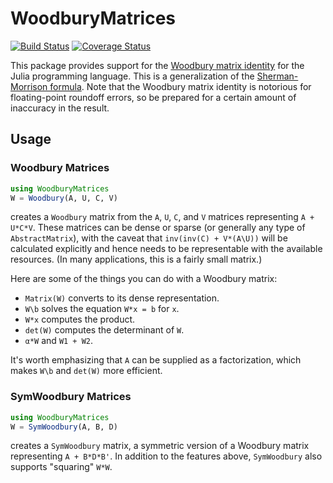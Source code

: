 # WoodburyMatrices

[![Build Status](https://github.com/JuliaLinearAlgebra/WoodburyMatrices.jl/workflows/CI/badge.svg)](https://github.com/JuliaLinearAlgebra/WoodburyMatrices.jl/actions?query=workflow%3ACI+branch%3Amaster)
[![Coverage Status](http://codecov.io/github/JuliaLinearAlgebra/WoodburyMatrices.jl/coverage.svg?branch=master)](http://codecov.io/github/JuliaLinearAlgebra/WoodburyMatrices.jl?branch=master)

This package provides support for the [Woodbury matrix identity](http://en.wikipedia.org/wiki/Woodbury_matrix_identity) for the Julia programming language.  This is a generalization of the [Sherman-Morrison formula](http://en.wikipedia.org/wiki/Sherman%E2%80%93Morrison_formula). Note that the Woodbury matrix identity is notorious for floating-point roundoff errors, so be prepared for a certain amount of inaccuracy in the result.

## Usage

### Woodbury Matrices
```julia
using WoodburyMatrices
W = Woodbury(A, U, C, V)
```
creates a `Woodbury` matrix from the `A`, `U`, `C`, and `V` matrices representing `A + U*C*V`. These matrices can be dense or sparse (or generally any type of `AbstractMatrix`), with the caveat that
`inv(inv(C) + V*(A\U))` will be calculated explicitly and hence needs to be representable with the available resources.
(In many applications, this is a fairly small matrix.)

Here are some of the things you can do with a Woodbury matrix:

- `Matrix(W)` converts to its dense representation.
- `W\b` solves the equation `W*x = b` for `x`.
- `W*x` computes the product.
- `det(W)` computes the determinant of `W`.
- `α*W` and `W1 + W2`.

It's worth emphasizing that `A` can be supplied as a factorization, which makes `W\b` and `det(W)` more efficient.

### SymWoodbury Matrices

```julia
using WoodburyMatrices
W = SymWoodbury(A, B, D)
```
creates a `SymWoodbury` matrix, a symmetric version of a Woodbury matrix representing `A + B*D*B'`. In addition to the features above, `SymWoodbury` also supports "squaring" `W*W`.
